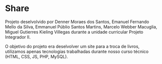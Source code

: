 # Share
Projeto deselvolvido por Denner Moraes dos Santos, Emanuel Fernando Mello da Silva, Emmanuel Públio Santos Martins, Marcelo Webber Macuglia, Miguel Gutierres Kieling Villegas durante a unidade curricular Projeto Integrador II.

O objetivo do projeto era deselvolver um site para a troca de livros, utilizamos apenas tecnologias trabalhadas durante nosso curso técnico (HTML, CSS, JS, PHP, MySQL).

